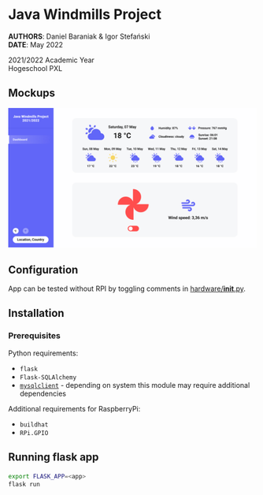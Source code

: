 # Java Windmills Project

**AUTHORS**: Daniel Baraniak & Igor Stefański\
**DATE**:   May 2022

2021/2022 Academic Year\
Hogeschool PXL

## Mockups

![alt text](https://github.com/230443/java-windmills/blob/main/mockups/mockup1.jpg)

## Configuration

App can be tested without RPI by toggling comments in [hardware/**init**.py](hardware/__init__.py).

## Installation

### Prerequisites

Python requirements:

- `flask`
- `Flask-SQLAlchemy`
- [`mysqlclient`](https://pypi.org/project/mysqlclient/) - depending on system this module may require additional dependencies

Additional requirements for RaspberryPi:

- `buildhat`
- `RPi.GPIO`

## Running flask app

```sh
export FLASK_APP=<app>
flask run
```
